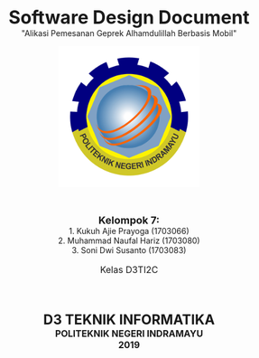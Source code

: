 <p align="center"><font size="6"><b>Software Design Document</b></font><br>
"Alikasi Pemesanan Geprek Alhamdulillah Berbasis Mobil"</p>

<p align="center"><img src="Logo/polindra.png" width="250" height="250"></p>

<br>

<p align="center">
    <b><font size="4">Kelompok 7:</font></b><br>
    1. Kukuh Ajie Prayoga (1703066) <br>
    2. Muhammad Naufal Hariz (1703080)<br>
    3. Soni Dwi Susanto (1703083)
</p>
<center><font size="3"><p align="center">Kelas D3TI2C</p></font></center>

<br>
<br>
<p align="center"><b><font size="5">D3 TEKNIK INFORMATIKA</font></b><br>
<b><font size="3">POLITEKNIK NEGERI INDRAMAYU</font></b><br>
<b><font size="3">2019</font></b></p>
<br>

<ol>